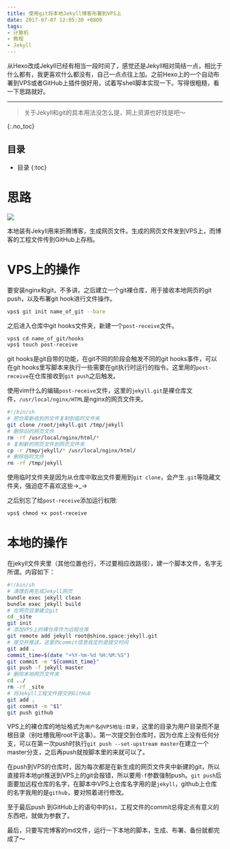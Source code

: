 ```yaml
---
title: 使用git将本地Jekyll博客布署到VPS上
date: 2017-07-07 12:05:30 +0800
tags: 
- 计算机
- 教程
- Jekyll
---
```


从Hexo改成Jekyll已经有相当一段时间了，感觉还是Jekyll相对简结一点，相比于什么都有，我更喜欢什么都没有，自己一点点往上加。之前Hexo上的一个自动布署到VPS或者GitHub上插件很好用，试着写shell脚本实现一下。写得很粗糙，看一下思路就好。

<!-- more -->

---

> 关于Jekyll和git的具本用法没怎么提，网上资源也好找是吧～

{:.no_toc}
## 目录

* 目录
{:toc}

# 思路

![](/source/2017-07-07-使用git将本地Jekyll博客布署到VPS上-mind.jpg)

本地装有Jekyll用来折腾博客，生成网页文件。生成的网页文件发到VPS上，而博客的工程文件传到GitHub上存档。

# VPS上的操作

要安装nginx和git，不多讲。之后建立一个git裸仓库，用于接收本地网页的git push，以及布署git hook进行文件操作。

~~~ sh
vps$ git init name_of_git --bare
~~~

之后进入仓库中git hooks文件夹，新建一个`post-receive`文件。

~~~ sh
vps$ cd name_of_git/hooks
vps$ touch post-receive
~~~

git hooks是git自带的功能，在git不同的阶段会触发不同的git hooks事件，可以在git hooks里写脚本来执行一些需要在git执行时运行的指令。这里用的`post-receive`在仓库接收到`git push`之后触发。

使用vim什么的编辑`post-receive`文件，这里的`jekyll.git`是裸仓库文件，`/usr/local/nginx/HTML`是nginx的网页文件夹。

~~~ sh
#!/bin/sh
# 把仓库新收到的文件复制到临时文件夹
git clone /root/jekyll.git /tmp/jekyll
# 删除旧的网页文件
rm -rf /usr/local/nginx/html/*
# 复制新的网页文件到网页文件夹
cp -r /tmp/jekyll/* /usr/local/nginx/html/
# 删除临时文件
rm -rf /tmp/jekyll
~~~

使用临时文件夹是因为从仓库中取出文件要用到`git clone`，会产生`.git`等隐藏文件夹，强迫症不喜欢这些→_→

之后别忘了给`post-receive`添加运行权限:

~~~ sh
vps$ chmod +x post-receive
~~~

# 本地的操作

在jekyll文件夹里（其他位置也行，不过要相应改路径），建一个脚本文件，名字无所谓。内容如下：

~~~ sh
#!/bin/sh
# 清理后再生成Jekyll网页
bundle exec jekyll clean
bundle exec jekyll build
# 在网页目录建立git
cd _site
git init
# 添加VPS上的裸仓库作为远程仓库
git remote add jekyll root@shino.space:jekyll.git
# 提交并推送，这里的commit信息我定的是提交时间
git add .
commit_time=$(date "+%Y-%m-%d %H:%M:%S")
git commit -m "${commit_time}"
git push -f jekyll master
# 删除本地网页文件夹
cd ../
rm -rf _site
# 将Jekyll工程文件提交到GitHub
git add .
git commit -m "$1"
git push github
~~~

VPS上的裸仓库的地址格式为`用户名@VPS地址:目录`，这里的目录为用户目录而不是根目录（别吐槽我用root干这事）。第一次提交到仓库时，因为仓库上没有任何分支，可以在第一次push时执行`git push --set-upstream master`在建立一个master分支，之后再push就按脚本里的来就可以了。

在push到VPS的仓库时，因为每次都是在新生成的网页文件夹中新建的git，所以直接将本地git推送到VPS上的git会报错，所以要用`-f`参数强制push。`git push`后面要加远程仓库的名字，在脚本中VPS上仓库名字用的是`jekyll`，github上仓库的名字我用的是`github`，要对照着进行修改。

至于最后push 到GitHub上的语句中的`$1`，工程文件的commit总得定点有意义的东西吧，就做为参数了。

最后，只要写完博客的md文件，运行一下本地的脚本，生成、布署、备份就都完成了～